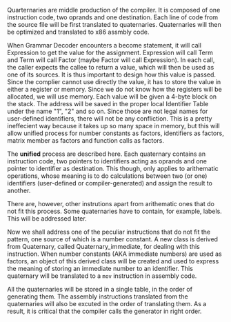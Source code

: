 Quarternaries are middle production of the compiler. It is composed of one instruction code, two oprands and one destination. Each line of code from the source file will be first translated to quaternaries. Quaternaries will then be optimized and translated to x86 assmbly code.

When Grammar Decoder encounters a become statement, it will call Expression to get the value for the assignment. Expression will call Term and Term will call Factor (maybe Factor will call Expression). In each call, the caller expects the callee to return a value, which will then be used as one of its sources. It is thus important to design how this value is passed. Since the complier cannot use directly the value, it has to store the value in either a register or memory. Since we do not know how the registers will be allocated, we will use memory. Each value will be given a 4-byte block on the stack. The address will be saved in the proper local Identifier Table under the name "1", "2" and so on. Since those are not legal names for user-defined identifiers, there will not be any confliction. This is a pretty ineffecient way because it takes up so many space in memory, but this will allow unified process for number constants as factors, identifiers as factors, matrix member as factors and function calls as factors.

The **unified** process are described here. Each quaternary contains an instruction code, two pointers to identifiers acting as oprands and one pointer to identifier as destination. This though, only applies to arithematic operations, whose meaning is to do calculations between two (or one) identifiers (user-defined or compiler-generated) and assign the result to another.

There are, however, other instrutions apart from arithematic ones that do not fit this process. Some quaternaries have to contain, for example, labels. This will be addressed later.

Now we shall address one of the peculiar instructions that do not fit the pattern, one source of which is a number constant. A new class is derived from Quaternary, called Quaternary_immediate, for dealing with this instruction. When number constants (AKA immediate numbers) are used as factors, an object of this derived class will be created and used to express the meaning of storing an immediate number to an identifier. This quaternary will be translated to a `mov` instruction in assembly code.

All the quaternaries will be stored in a single table, in the order of generating them. The assembly instructions translated from the quaternaries will also be excuted in the order of translating them. As a result, it is critical that the compiler calls the generator in right order.
